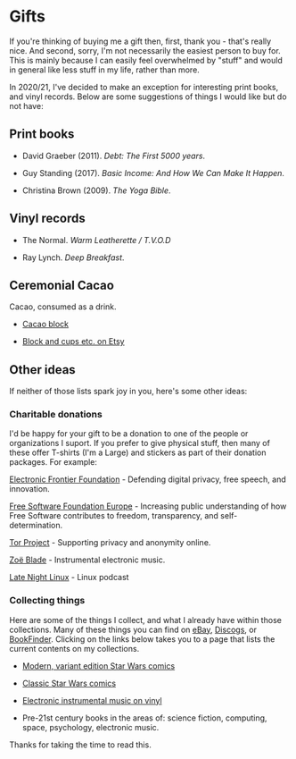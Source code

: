 # Gifts

If you're thinking of buying me a gift then, first, thank you - that's really
nice. And second, sorry, I'm not necessarily the easiest person to buy for. This is mainly because I can easily feel overwhelmed by "stuff" and would in general like less stuff in my life, rather than more. 

In 2020/21, I've decided to make an exception for interesting print books, and vinyl records. Below are some suggestions of things I would like but do not have:

## Print books

- David Graeber (2011). _Debt: The First 5000 years_.

- Guy Standing (2017). _Basic Income: And How We Can Make It Happen_.

- Christina Brown (2009). _The Yoga Bible_.

## Vinyl records

- The Normal. _Warm Leatherette / T.V.O.D_

- Ray Lynch. _Deep Breakfast_.

## Ceremonial Cacao

Cacao, consumed as a drink. 

- [Cacao block](https://www.forevercacao.co.uk/products/100-ceremonial-grade-cacao)

- [Block and cups etc. on Etsy](https://www.etsy.com/uk/search?q=cacao%20ceremony&ref=auto-1)


## Other ideas

If neither of those lists spark joy in you, here's some other ideas:

### Charitable donations

I'd be happy for your gift to be a donation to one of the people or organizations I suport. If you prefer to give physical stuff, then many of these offer T-shirts (I'm a Large) and stickers as part of their donation packages. For example:

[Electronic Frontier Foundation](https://www.eff.org/) -  Defending digital privacy, free speech, and innovation. 

[Free Software Foundation Europe](https://fsfe.org/) - Increasing public understanding of how Free Software contributes to freedom, transparency, and self-determination.

[Tor Project](https://www.torproject.org/) - Supporting privacy and anonymity online.

[Zoë Blade](https://www.patreon.com/zoeblademusic/posts) - Instrumental electronic music.

[Late Night Linux](https://www.patreon.com/LateNightLinux/posts) - Linux podcast

### Collecting things

Here are some of the things I collect, and what I already have within those collections. Many of these things you can find on [eBay](https://www.ebay.co.uk), [Discogs](https://www.discogs.com), or [BookFinder](https://www.bookfinder.com/). Clicking on the links below takes you to a page that lists the current contents on my collections.

- [Modern, variant edition Star Wars comics](variant-starwars.html)

- [Classic Star Wars comics](old-starwars.html)

- [Electronic instrumental music on vinyl](elec-inst-vinyl.html)

- Pre-21st century books in the areas of: science fiction, computing, space, psychology, electronic music.

Thanks for taking the time to read this.


